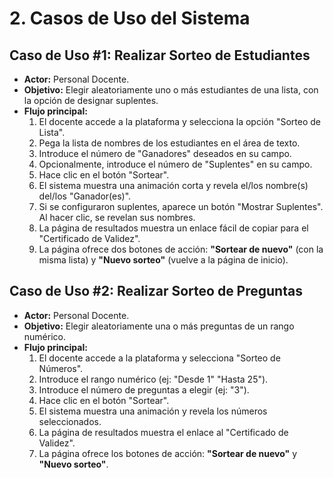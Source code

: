 # 2. Casos de Uso del Sistema

## Caso de Uso #1: Realizar Sorteo de Estudiantes

-   **Actor:** Personal Docente.
-   **Objetivo:** Elegir aleatoriamente uno o más estudiantes de una lista, con la opción de designar suplentes.
-   **Flujo principal:**
    1.  El docente accede a la plataforma y selecciona la opción "Sorteo de Lista".
    2.  Pega la lista de nombres de los estudiantes en el área de texto.
    3.  Introduce el número de "Ganadores" deseados en su campo.
    4.  Opcionalmente, introduce el número de "Suplentes" en su campo.
    5.  Hace clic en el botón "Sortear".
    6.  El sistema muestra una animación corta y revela el/los nombre(s) del/los "Ganador(es)".
    7.  Si se configuraron suplentes, aparece un botón "Mostrar Suplentes". Al hacer clic, se revelan sus nombres.
    8.  La página de resultados muestra un enlace fácil de copiar para el "Certificado de Validez".
    9.  La página ofrece dos botones de acción: **"Sortear de nuevo"** (con la misma lista) y **"Nuevo sorteo"** (vuelve a la página de inicio).

## Caso de Uso #2: Realizar Sorteo de Preguntas

-   **Actor:** Personal Docente.
-   **Objetivo:** Elegir aleatoriamente una o más preguntas de un rango numérico.
-   **Flujo principal:**
    1.  El docente accede a la plataforma y selecciona "Sorteo de Números".
    2.  Introduce el rango numérico (ej: "Desde 1" "Hasta 25").
    3.  Introduce el número de preguntas a elegir (ej: "3").
    4.  Hace clic en el botón "Sortear".
    5.  El sistema muestra una animación y revela los números seleccionados.
    6.  La página de resultados muestra el enlace al "Certificado de Validez".
    7.  La página ofrece los botones de acción: **"Sortear de nuevo"** y **"Nuevo sorteo"**.

```
